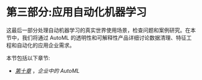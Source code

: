

# 第三部分:应用自动化机器学习

这最后一部分处理自动机器学习的真实世界使用场景，检查问题和案例研究。在本节中，我们将通过 AutoML 的透明性和可解释性产品详细讨论数据清理、特征工程和自动化的应用企业需求。

本节包括以下章节:

*   [*第十章*](B16890_10_Final_VK_ePub.xhtml#_idTextAnchor128) ，*企业中的 AutoML*